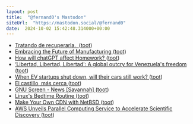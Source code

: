 ```yaml
---
layout: post
title:  "@fernand0's Mastodon"
siteUrl:  "https://mastodon.social/@fernand0"
date:  2024-10-02 15:42:48.314000+00:00
---
```

*  [Tratando de recuperarla.  ](https://avecesunafoto.wordpress.com/2024/10/02/tratando-de-recuperarla) ([toot](https://mastodon.social/@fernand0/113238590637896753))
*  [Embracing the Future of Manufacturing ](https://blog.computationalcomplexity.org/2024/09/embracing-future-of-manufacturing.htm) ([toot](https://mastodon.social/@fernand0/113238521005937764))
*  [How will chatGPT  affect Homework? ](https://blog.computationalcomplexity.org/2024/09/how-will-chatgpt-affect-homework.htm) ([toot](https://mastodon.social/@fernand0/113238358260629580))
*  [‘Libertad, Libertad, Libertad': A global outcry for Venezuela's freedom ](https://globalvoices.org/2024/10/01/libertad-libertad-libertad-a-global-outcry-for-venezuelas-freedom) ([toot](https://mastodon.social/@fernand0/113237603808042868))
*  [When EV startups shut down, will their cars still work? ](https://restofworld.org/2024/ev-company-shutdowns-china) ([toot](https://mastodon.social/@fernand0/113237448013479027))
*  [El castillo, más cerca ](https://www.flickr.com/photos/fernand0/54029561019) ([toot](https://mastodon.social/@fernand0/113237407806083722))
*  [GNU Screen - News [Savannah] ](https://savannah.gnu.org/news/?id=1066) ([toot](https://mastodon.social/@fernand0/113237197303600122))
*  [Linux's Bedtime Routine ](https://tookmund.com/2024/09/hibernation-preparatio) ([toot](https://mastodon.social/@fernand0/113236898099314089))
*  [Make Your Own CDN with NetBSD ](https://it-notes.dragas.net/2024/09/03/make-your-own-cdn-netbsd) ([toot](https://mastodon.social/@fernand0/113236557387285397))
*  [AWS Unveils Parallel Computing Service to Accelerate Scientific Discovery ](https://www.infoq.com/news/2024/09/aws-parallel-computing-service) ([toot](https://mastodon.social/@fernand0/113235836332593599))
